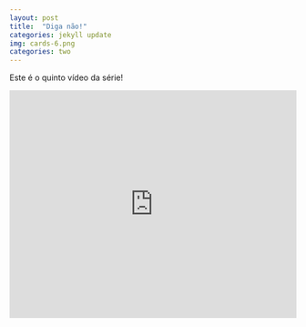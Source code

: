 ```yaml
---
layout: post
title:  "Diga não!"
categories: jekyll update
img: cards-6.png
categories: two
---
```


Este é o quinto vídeo da série! 

<div class='embed-container'>
<iframe style="width: 100% !important; height: 400px"  src="https://www.youtube.com/embed/YVaelOQ0jhQ" frameborder="0" allowfullscreen></iframe>
</div>
